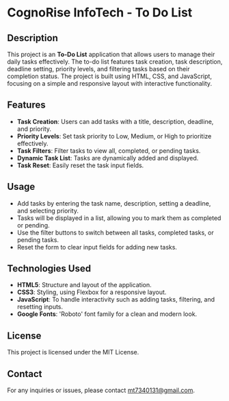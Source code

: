 # CognoRise InfoTech - To Do List

## Description

This project is an **To-Do List** application that allows users to manage their daily tasks effectively. The to-do list features task creation, task description, deadline setting, priority levels, and filtering tasks based on their completion status. The project is built using HTML, CSS, and JavaScript, focusing on a simple and responsive layout with interactive functionality.

## Features

- **Task Creation**: Users can add tasks with a title, description, deadline, and priority.
- **Priority Levels**: Set task priority to Low, Medium, or High to prioritize effectively.
- **Task Filters**: Filter tasks to view all, completed, or pending tasks.
- **Dynamic Task List**: Tasks are dynamically added and displayed.
- **Task Reset**: Easily reset the task input fields.

## Usage

- Add tasks by entering the task name, description, setting a deadline, and selecting priority.
- Tasks will be displayed in a list, allowing you to mark them as completed or pending.
- Use the filter buttons to switch between all tasks, completed tasks, or pending tasks.
- Reset the form to clear input fields for adding new tasks.

## Technologies Used

- **HTML5**: Structure and layout of the application.
- **CSS3**: Styling, using Flexbox for a responsive layout.
- **JavaScript**: To handle interactivity such as adding tasks, filtering, and resetting inputs.
- **Google Fonts**: 'Roboto' font family for a clean and modern look.

## License

This project is licensed under the MIT License.

## Contact

For any inquiries or issues, please contact [mt7340131@gmail.com](mailto:mt7340131@gmail.com).

